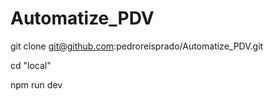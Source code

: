 # Automatize_PDV
git clone git@github.com:pedroreisprado/Automatize_PDV.git

cd "local"

npm run dev
